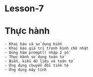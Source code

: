 # Lesson-7
# Thực hành
    - Khai báo và sử dụng biến
    - Khai báo giá trị tronh hình chữ nhật
    - Dùng hàm prompt() nhập 2 số 
    - Thực Hành sử dụng toán tử
    - Biến, kiểu dữ liệu và toán tử
    - Ứng dụng chuyển đổi tiền tệ
    - Ứng dụng máy tính